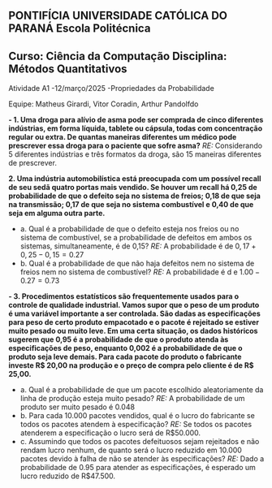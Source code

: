 ## PONTIFÍCIA UNIVERSIDADE CATÓLICA DO PARANÁ Escola Politécnica

## Curso: Ciência da Computação Disciplina: Métodos Quantitativos

Atividade A1 -12/março/2025 -Propriedades da Probabilidade

Equipe: Matheus Girardi, Vitor Coradin, Arthur Pandolfdo

__- 1. Uma droga para alívio de asma pode ser comprada de cinco diferentes indústrias, em forma líquida, tablete ou cápsula, todas com concentração regular ou extra. De quantas maneiras diferentes um médico pode prescrever essa droga para o paciente que sofre asma?__
_RE:_ Considerando 5 diferentes indústrias e três formatos da droga, são 15 maneiras diferentes de prescrever.

__2. Uma indústria  automobilística  está  preocupada  com  um  possível recall de  seu  sedã quatro  portas mais  vendido.  Se  houver  um recall há  0,25  de  probabilidade  de  que  o defeito seja no sistema de freios; 0,18 de que seja na transmissão; 0,17 de que seja no sistema combustível e 0,40 de que seja em alguma outra parte.__
- a. Qual  é  a  probabilidade  de  que  o  defeito  esteja  nos  freios  ou  no  sistema  de combustível, se a probabilidade de defeitos em ambos os sistemas, simultaneamente, é de 0,15?
_RE:_ A probabilidade é de  $0,17 + 0,25 - 0,15 = 0.27$ 
- b. Qual é a probabilidade de que não haja defeitos nem no sistema de freios nem no sistema de combustível?
_RE:_ A probabilidade é d e $1.00 - 0.27 = 0.73$

__- 3. Procedimentos estatísticos são frequentemente usados para o controle de qualidade industrial.  Vamos  supor  que  o peso de  um  produto  é  uma  variável  importante  a  ser controlada. São dadas as especificações para peso de certo produto empacotado e o pacote é rejeitado se estiver muito pesado ou muito leve. Em uma certa situação, os dados  históricos  sugerem  que  0,95  é  a  probabilidade  de  que  o  produto  atenda  às especificações de peso, enquanto 0,002 é a probabilidade de que o produto seja leve demais. Para cada pacote do produto o fabricante investe R$ 20,00 na produção e o preço de compra pelo cliente é de R$ 25,00.__
- a. Qual é a probabilidade de que um pacote escolhido aleatoriamente da linha de produção esteja muito pesado?
_RE:_ A probabilidade de um produto ser muito pesado é $0.048$
- b. Para cada 10.000 pacotes vendidos, qual é o lucro do fabricante se todos os pacotes atendem à especificação?
_RE:_ Se todos os pacotes atenderem a especificação o lucro será de R$50.000.
- c. Assumindo que todos os pacotes defeituosos sejam rejeitados e não rendam lucro nenhum, de quanto será o lucro reduzido em 10.000 pacotes devido à falha de não se atender às especificações?
_RE:_ Dado a probabilidade de $0.95$ para atender as especificações, é esperado um lucro reduzido de R$47.500.